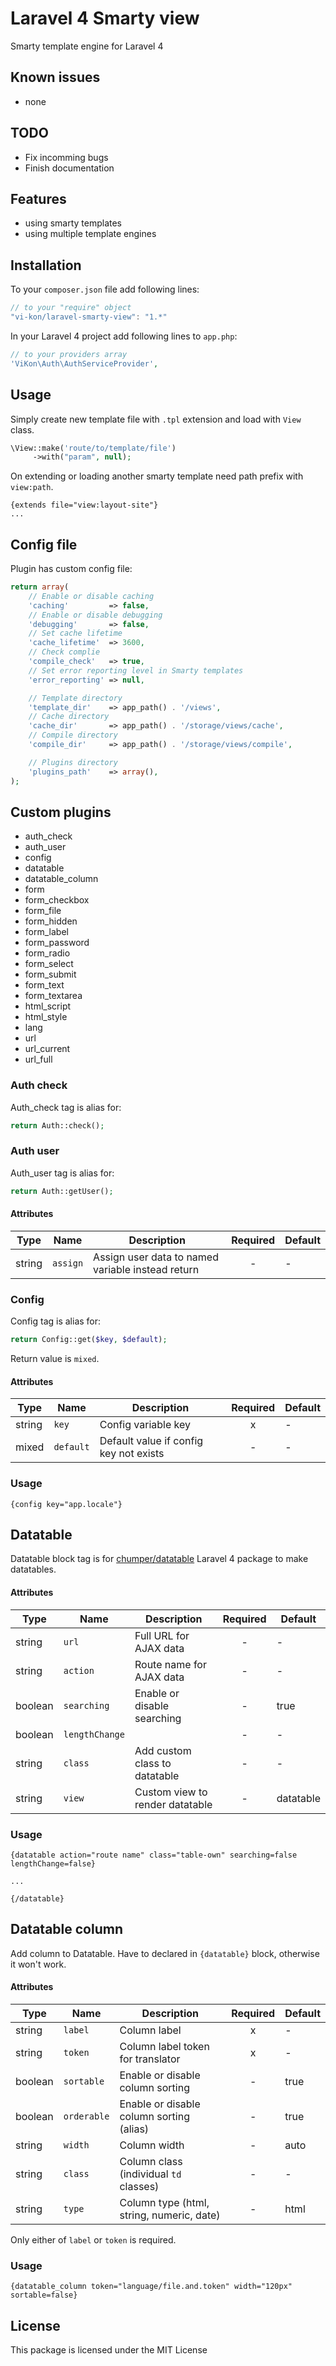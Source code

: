 # Laravel 4 Smarty view

Smarty template engine for Laravel 4

## Known issues

* none

## TODO

* Fix incomming bugs
* Finish documentation

## Features

* using smarty templates
* using multiple template engines

## Installation

To your `composer.json` file add following lines:

```javascript
// to your "require" object
"vi-kon/laravel-smarty-view": "1.*"
```

In your Laravel 4 project add following lines to `app.php`:

```php
// to your providers array
'ViKon\Auth\AuthServiceProvider',
```

## Usage

Simply create new template file with `.tpl` extension and load with `View` class.

```php
\View::make('route/to/template/file')
     ->with("param", null);
```

On extending or loading another smarty template need path prefix with `view:path`.

```smarty
{extends file="view:layout-site"}
...
```

## Config file

Plugin has custom config file:

```php
return array(
    // Enable or disable caching
    'caching'         => false,
    // Enable or disable debugging
    'debugging'       => false,
    // Set cache lifetime
    'cache_lifetime'  => 3600,
    // Check complie
    'compile_check'   => true,
    // Set error reporting level in Smarty templates
    'error_reporting' => null,

    // Template directory
    'template_dir'    => app_path() . '/views',
    // Cache directory
    'cache_dir'       => app_path() . '/storage/views/cache',
    // Compile directory
    'compile_dir'     => app_path() . '/storage/views/compile',

    // Plugins directory
    'plugins_path'    => array(),
);
```

## Custom plugins

* auth_check
* auth_user
* config
* datatable
* datatable_column
* form
* form_checkbox
* form_file
* form_hidden
* form_label
* form_password
* form_radio
* form_select
* form_submit
* form_text
* form_textarea
* html_script
* html_style
* lang
* url
* url_current
* url_full

### Auth check

Auth_check tag is alias for:

```php
return Auth::check();
```

### Auth user

Auth_user tag is alias for:

```php
return Auth::getUser();
```

#### Attributes

| Type   | Name      | Description                                       | Required | Default |
| ------ | --------- | ------------------------------------------------- |:--------:| ------- |
| string | `assign`  | Assign user data to named variable instead return | -        | -       |


### Config

Config tag is alias for:

```php
return Config::get($key, $default);
```

Return value is `mixed`.

#### Attributes

| Type   | Name      | Description                            | Required | Default |
| ------ | --------- | -------------------------------------- |:--------:| ------- |
| string | `key`     | Config variable key                    | x        | -       |
| mixed  | `default` | Default value if config key not exists | -        | -       |

### Usage

```smarty
{config key="app.locale"}
```


## Datatable

Datatable block tag is for [chumper/datatable](https://github.com/Chumper/Datatable) Laravel 4 package to make datatables.

#### Attributes

| Type    | Name           | Description                            | Required | Default   |
| ------- | -------------- | -------------------------------------- |:--------:| --------- |
| string  | `url`          | Full URL for AJAX data                 | -        | -         |
| string  | `action`       | Route name for AJAX data               | -        | -         |
| boolean | `searching`    | Enable or disable searching            | -        | true      |
| boolean | `lengthChange` |                                        | -        | -         |
| string  | `class`        | Add custom class to datatable          | -        | -         |
| string  | `view`         | Custom view to render datatable        | -        | datatable |

### Usage

```smarty
{datatable action="route name" class="table-own" searching=false lengthChange=false}

...

{/datatable}
```

## Datatable column

Add column to Datatable. Have to declared in `{datatable}` block, otherwise it won't work.

#### Attributes

| Type    | Name        | Description                               | Required | Default |
| ------- | ----------- | ----------------------------------------- |:--------:| ------- |
| string  | `label`     | Column label                              | x        | -       |
| string  | `token`     | Column label token for translator         | x        | -       |
| boolean | `sortable`  | Enable or disable column sorting          | -        | true    |
| boolean | `orderable` | Enable or disable column sorting (alias)  | -        | true    |
| string  | `width`     | Column width                              | -        | auto    |
| string  | `class`     | Column class (individual `td` classes)    | -        | -       |
| string  | `type`      | Column type (html, string, numeric, date) | -        | html    |

Only either of `label` or `token` is required.

### Usage

```smarty
{datatable_column token="language/file.and.token" width="120px" sortable=false}
```

## License

This package is licensed under the MIT License
